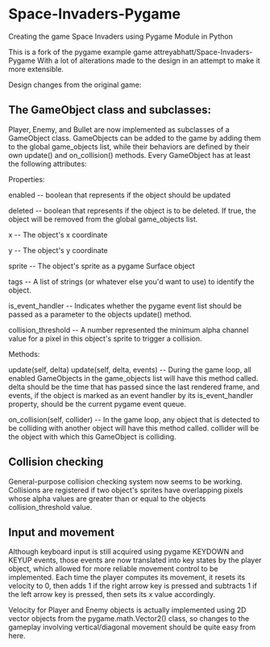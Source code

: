 Space-Invaders-Pygame
=====================
Creating the game Space Invaders using Pygame Module in Python

This is a fork of the pygame example game attreyabhatt/Space-Invaders-Pygame
With a lot of alterations made to the design in an attempt to make it 
more extensible.

Design changes from the original game:

The GameObject class and subclasses:
------------------------------------

Player, Enemy, and Bullet are now implemented as subclasses of a
GameObject class. GameObjects can be added to the game by adding them to
the global game_objects list, while their behaviors are defined by their
own update() and on_collision() methods. Every GameObject has at least the
following attributes:

Properties:

enabled -- boolean that represents if the object should be updated

deleted -- boolean that represents if the object is to be deleted. If
true, the object will be removed from the global game_objects list.

x -- The object's x coordinate

y -- The object's y coordinate

sprite -- The object's sprite as a pygame Surface object

tags -- A list of strings (or whatever else you'd want to use) to
identify the object.

is_event_handler -- Indicates whether the pygame event list should be
passed as a parameter to the objects update() method.

collision_threshold -- A number represented the minimum alpha channel
value for a pixel in this object's sprite to trigger a collision.

Methods:

update(self, delta)
update(self, delta, events) -- During the game loop, all enabled
GameObjects in the game_objects list will have this method called. delta
should be the time that has passed since the last rendered frame, and
events, if the object is marked as an event handler by its
is_event_handler property, should be the current pygame event queue.

on_collision(self, collider) -- In the game loop, any object that is
detected to be colliding with another object will have this method
called. collider will be the object with which this GameObject is
colliding.

Collision checking
------------------

General-purpose collision checking system now seems to be working.
Collisions are registered if two object's sprites have overlapping
pixels whose alpha values are greater than or equal to the objects
collision_threshold value.

Input and movement
------------------
Although keyboard input is still acquired using pygame KEYDOWN and
KEYUP events, those events are now translated into key states by the
player object, which allowed for more reliable movement control to be
implemented. Each time the player computes its movement, it resets its
velocity to 0, then adds 1 if the right arrow key is pressed and subtracts
1 if the left arrow key is pressed, then sets its x value accordingly.

Velocity for Player and Enemy objects is actually implemented using 2D
vector objects from the pygame.math.Vector2() class, so changes to the
gameplay involving vertical/diagonal movement should be quite easy from
here.
